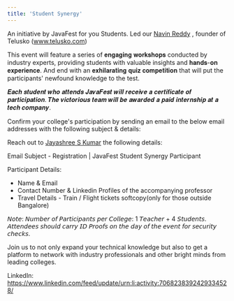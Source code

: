 ```yaml
---
title: 'Student Synergy'
---
```


An initiative by JavaFest for you Students.
Led our [Navin Reddy](https://www.linkedin.com/in/navinreddy20/) , founder of Telusko (www.telusko.com)

This event will feature a series of 𝐞𝐧𝐠𝐚𝐠𝐢𝐧𝐠 𝐰𝐨𝐫𝐤𝐬𝐡𝐨𝐩𝐬 conducted by industry experts, providing students with valuable insights and 𝐡𝐚𝐧𝐝𝐬-𝐨𝐧 𝐞𝐱𝐩𝐞𝐫𝐢𝐞𝐧𝐜𝐞. And end with an 𝐞𝐱𝐡𝐢𝐥𝐚𝐫𝐚𝐭𝐢𝐧𝐠 𝐪𝐮𝐢𝐳 𝐜𝐨𝐦𝐩𝐞𝐭𝐢𝐭𝐢𝐨𝐧 that will put the participants' newfound knowledge to the test.

𝑬𝒂𝒄𝒉 𝒔𝒕𝒖𝒅𝒆𝒏𝒕 𝒘𝒉𝒐 𝒂𝒕𝒕𝒆𝒏𝒅𝒔 𝑱𝒂𝒗𝒂𝑭𝒆𝒔𝒕 𝒘𝒊𝒍𝒍 𝒓𝒆𝒄𝒆𝒊𝒗𝒆 𝒂 𝒄𝒆𝒓𝒕𝒊𝒇𝒊𝒄𝒂𝒕𝒆 𝒐𝒇 𝒑𝒂𝒓𝒕𝒊𝒄𝒊𝒑𝒂𝒕𝒊𝒐𝒏. 𝑻𝒉𝒆 𝒗𝒊𝒄𝒕𝒐𝒓𝒊𝒐𝒖𝒔 𝒕𝒆𝒂𝒎 𝒘𝒊𝒍𝒍 𝒃𝒆 𝒂𝒘𝒂𝒓𝒅𝒆𝒅 𝒂 𝒑𝒂𝒊𝒅 𝒊𝒏𝒕𝒆𝒓𝒏𝒔𝒉𝒊𝒑 𝒂𝒕 𝒂 𝒕𝒆𝒄𝒉 𝒄𝒐𝒎𝒑𝒂𝒏𝒚.

Confirm your college's participation by sending an email to the below email addresses with the following subject & details:

Reach out to [Jayashree S Kumar](https://www.linkedin.com/in/jayashree-s-kumar-18b6941a/)  the following details:

Email Subject - Registration | JavaFest Student Synergy Participant

Participant Details:
- Name & Email
- Contact Number & Linkedin Profiles of the accompanying professor
- Travel Details - Train / Flight tickets softcopy(only for those outside Bangalore)

𝘕𝘰𝘵𝘦: 𝘕𝘶𝘮𝘣𝘦𝘳 𝘰𝘧 𝘗𝘢𝘳𝘵𝘪𝘤𝘪𝘱𝘢𝘯𝘵𝘴 𝘱𝘦𝘳 𝘊𝘰𝘭𝘭𝘦𝘨𝘦: 1 𝘛𝘦𝘢𝘤𝘩𝘦𝘳 + 4 𝘚𝘵𝘶𝘥𝘦𝘯𝘵𝘴.
𝘈𝘵𝘵𝘦𝘯𝘥𝘦𝘦𝘴 𝘴𝘩𝘰𝘶𝘭𝘥 𝘤𝘢𝘳𝘳𝘺 𝘐𝘋 𝘗𝘳𝘰𝘰𝘧𝘴 𝘰𝘯 𝘵𝘩𝘦 𝘥𝘢𝘺 𝘰𝘧 𝘵𝘩𝘦 𝘦𝘷𝘦𝘯𝘵 𝘧𝘰𝘳 𝘴𝘦𝘤𝘶𝘳𝘪𝘵𝘺 𝘤𝘩𝘦𝘤𝘬𝘴.

Join us to not only expand your technical knowledge but also to get a platform to network with industry professionals and other bright minds from leading colleges.

LinkedIn: https://www.linkedin.com/feed/update/urn:li:activity:7068238392429334528/
